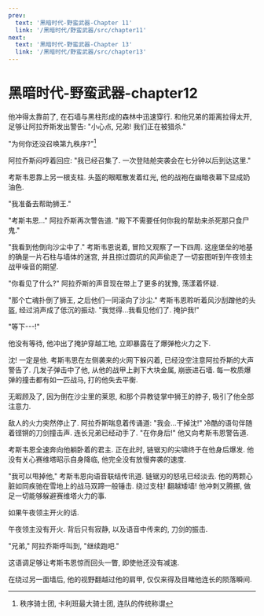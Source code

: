```yaml
---
prev:
  text: '黑暗时代-野蛮武器-Chapter 11'
  link: '/黑暗时代/野蛮武器/src/chapter11'
next:
  text: '黑暗时代-野蛮武器-Chapter 13'
  link: '/黑暗时代/野蛮武器/src/chapter13'
---
```


# 黑暗时代-野蛮武器-chapter12

他冲得太靠前了, 在石墙与黑柱形成的森林中迅速穿行. 和他兄弟的距离拉得太开, 足够让阿拉乔斯发出警告: "小心点, 兄弟! 我们正在被猎杀."

"为何你还没召唤第九秩序?"[^1]

阿拉乔斯闷哼着回应: "我已经召集了. 一次登陆舱突袭会在七分钟以后到达这里."

考斯韦恩靠上另一根支柱. 头盔的眼眶散发着红光, 他的战袍在幽暗夜幕下显成奶油色.

"我准备去帮助狮王."

"考斯韦恩…" 阿拉乔斯再次警告道. "殿下不需要任何你我的帮助来杀死那只食尸鬼."

"我看到他倒向沙尘中了." 考斯韦恩说着, 冒险又观察了一下四周. 这座堡垒的地基的确是一片石柱与墙体的迷宫, 并且掠过圆坑的风声偷走了一切妄图听到午夜领主战甲噪音的期望.

"你看见了什么?" 阿拉乔斯的声音现在带上了更多的犹豫, 荡漾着怀疑.

"那个亡魂扑倒了狮王, 之后他们一同滚向了沙尘." 考斯韦恩聆听着风沙刮蹭他的头盔, 经过消声成了低沉的振动. "我觉得…我看见他们了. 掩护我!"

"等下---!"

他没有等待, 他冲出了掩护穿越工地, 立即暴露在了爆弹枪火力之下.

沈! 一定是他. 考斯韦恩在左侧袭来的火网下躲闪着, 已经没空注意阿拉乔斯的大声警告了. 几发子弹击中了他, 从他的战甲上剥下大块金属, 崩嵌进石墙. 每一枚质爆弹的撞击都有如一匹战马, 打的他失去平衡.

无暇顾及了, 因为倒在沙尘里的莱恩, 和那个异教徒掌中狮王的脖子, 吸引了他全部注意力.

敌人的火力突然停止了. 阿拉乔斯喘息着传诵道: "我会…干掉沈!" 冷酷的语句伴随着铿锵的刀剑撞击声. 连长兄弟已经动手了. "在你身后!" 他又向考斯韦恩警告道.

考斯韦恩全速奔向他躺卧着的君主. 正在此时, 链锯刃的尖啸终于在他身后爆发. 他没有关心赛维塔昭示自身降临, 他完全没有放慢奔袭的速度.

"我可以甩掉他," 考斯韦恩向语音联结传讯道. 链锯刃的怒吼已经淡去. 他的两颗心脏如同疾驰在雪地上的战马双蹄一般锤击. 绕过支柱! 翻越矮墙! 他冲刺又腾挪, 做足一切能够躲避赛维塔火力的事.

如果午夜领主开火的话.

午夜领主没有开火. 背后只有寂静, 以及语音中传来的, 刀剑的振击.

"兄弟," 阿拉乔斯呼叫到, "继续跑吧."

这语调足够让考斯韦恩惊而回头一瞥, 即使他还没有减速.

在绕过另一面墙后, 他的视野翻越过他的肩甲, 仅仅来得及目睹他连长的陨落瞬间.

[^1]: 秩序骑士团, 卡利班最大骑士团, 连队的传统称谓
